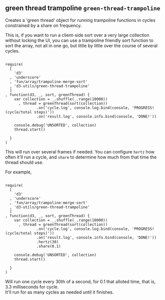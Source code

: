 ## green thread trampoline `green-thread-trampoline`

Creates a 'green thread' object for running trampoline functions in cycles constrained by a share on frequency.

This is, if you want to run a client-side sort over a very large collection without locking the UI, you can use a trampoline friendly sort function to sort the array, not all in one go, but little by little over the course of several cycles.

``` deferred-example

require(
  [ 
    'd3'
  , 'underscore'
  , 'fun/array/trampoline-merge-sort'
  , 'd3-utils/green-thread-trampoline'
  ]
, function(d3, _, sort, greenThread) {
    var collection = _.shuffle(_.range(10000))
      , thread = greenThread(sort(collection))
              .on('cycle.log', console.log.bind(console, 'PROGRESS! (cycle/total steps)'))
              .on('result.log', console.info.bind(console, 'DONE!'))

    console.debug('UNSORTED', collection)
    thread.start()

  }
)
```

This will run over several frames if needed.
You can configure `hertz` how often it'll run a cycle, and `share` to determine how much from that time the thread should use.

For example, 

``` deferred-example

require(
  [ 
    'd3'
  , 'underscore'
  , 'fun/array/trampoline-merge-sort'
  , 'd3-utils/green-thread-trampoline'
  ]
, function(d3, _, sort, greenThread) {
    var collection = _.shuffle(_.range(10000))
      , thread = greenThread(sort(collection))
              .on('cycle.log', console.log.bind(console, 'PROGRESS! (cycle/total steps)'))
              .on('result.log', console.info.bind(console, 'DONE!'))
              .hertz(30)
              .share(0.1)

    console.debug('UNSORTED', collection)
    thread.start()

  }
)
```

Will run one cycle every 30th of a second, for 0.1 that alloted time, that is, 3.3 milliseconds for cycle.  
It'll run for as many cycles as needed until it finishes.
